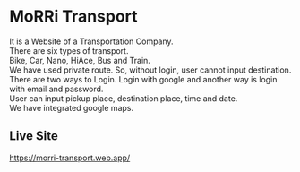 # MoRRi Transport
It is a Website of a Transportation Company.\
There are six types of transport.\
Bike, Car, Nano, HiAce, Bus and Train.\
We have used private route. So, without login, user cannot input destination.\
There are two ways to Login. Login with google and another way is login with email and password.\
User can input pickup place, destination place, time and date.\
We have integrated google maps.


## Live Site
https://morri-transport.web.app/
